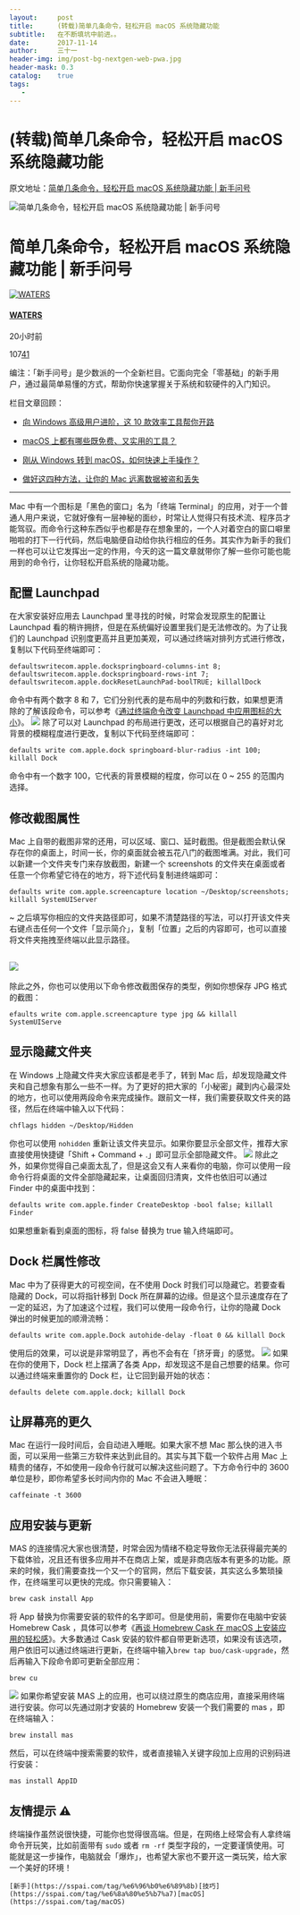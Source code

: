 ```yaml
---
layout:     post
title:      (转载)简单几条命令，轻松开启 macOS 系统隐藏功能
subtitle:   在不断填坑中前进。。
date:       2017-11-14
author:     三十一
header-img: img/post-bg-nextgen-web-pwa.jpg
header-mask: 0.3
catalog:    true
tags:
   - 
---
```


# (转载)简单几条命令，轻松开启 macOS 系统隐藏功能 
原文地址：[简单几条命令，轻松开启 macOS 系统隐藏功能 | 新手问号](https://sspai.com/post/41695)

![简单几条命令，轻松开启 macOS 系统隐藏功能 | 新手问号](https://cdn.sspai.com/article/f9454695-bfc7-f1f2-5b36-6cf46c7c0209.jpg?imageMogr2/quality/95/thumbnail/!700x233r/gravity/Center/crop/700x233)
# 简单几条命令，轻松开启 macOS 系统隐藏功能 | 新手问号

[![WATERS](https://cdn.sspai.com/2017/08/31/45f498dc0e9a6b1caf7a1f2146682c0b.jpg?imageMogr2/quality/95/thumbnail/!60x60r/gravity/Center/crop/60x60)](https://sspai.com/user/719707)
#### [WATERS](https://sspai.com/user/719707)
20小时前

107[41](javascript:;)

编注：「新手问号」是少数派的一个全新栏目。它面向完全「零基础」的新手用户，通过最简单易懂的方式，帮助你快速掌握关于系统和软硬件的入门知识。

栏目文章回顾：

- [向 Windows 高级用户进阶，这 10 款效率工具帮你开路](https://sspai.com/post/41411)

- [macOS 上都有哪些既免费、又实用的工具？](https://sspai.com/post/41477)

- [刚从 Windows 转到 macOS，如何快速上手操作？](https://sspai.com/post/41371)

- [做好这四种方法，让你的 Mac 远离数据被盗和丢失](https://sspai.com/post/41363)

---

Mac 中有一个图标是「黑色的窗口」名为「终端 Terminal」的应用，对于一个普通人用户来说，它就好像有一层神秘的面纱，时常让人觉得只有技术流、程序员才能驾驭。而命令行这种东西似乎也都是存在想象里的，一个人对着空白的窗口噼里啪啦的打下一行代码，然后电脑便自动给你执行相应的任务。其实作为新手的我们一样也可以让它发挥出一定的作用，今天的这一篇文章就带你了解一些你可能也能用到的命令行，让你轻松开启系统的隐藏功能。

## 配置 Launchpad

在大家安装好应用去 Launchpad 里寻找的时候，时常会发现原生的配置让 Launchpad 看的稍许拥挤，但是在系统偏好设置里我们是无法修改的。为了让我们的 Launchpad 识别度更高并且更加美观，可以通过终端对排列方式进行修改，复制以下代码至终端即可：

    defaultswritecom.apple.dockspringboard-columns-int 8; defaultswritecom.apple.dockspringboard-rows-int 7; defaultswritecom.apple.dockResetLaunchPad-boolTRUE; killallDock

命令中有两个数字 8 和 7，它们分别代表的是布局中的列数和行数，如果想更清除的了解该段命令，可以参考《[通过终端命令改变 Launchpad 中应用图标的大小](https://sspai.com/post/33299)》。
![](https://cdn.sspai.com/2017/11/09/4b53845799f46d7aba1eb7d58fe9b846.png?imageView2/2/w/1120/q/90/interlace/1/ignore-error/1)
除了可以对 Launchpad 的布局进行更改，还可以根据自己的喜好对北背景的模糊程度进行更改，复制以下代码至终端即可：

    defaults write com.apple.dock springboard-blur-radius -int 100; killall Dock

命令中有一个数字 100，它代表的背景模糊的程度，你可以在 0 ~ 255 的范围内选择。 

## 修改截图属性

Mac 上自带的截图非常的还用，可以区域、窗口、延时截图。但是截图会默认保存在你的桌面上，时间一长，你的桌面就会被五花八门的截图堆满。对此，我们可以新建一个文件夹专门来存放截图，新建一个 screenshots 的文件夹在桌面或者任意一个你希望它待在的地方，将下述代码复制进终端即可：

    defaults write com.apple.screencapture location ~/Desktop/screenshots; killall SystemUIServer

~ 之后填写你相应的文件夹路径即可，如果不清楚路径的写法，可以打开该文件夹右键点击任何一个文件「显示简介」，复制「位置」之后的内容即可，也可以直接将文件夹拖拽至终端以此显示路径。

## ![](https://cdn.sspai.com/2017/11/09/05c353239dec51329c19169daef951a6.gif?imageView2/2/w/1120/q/90/interlace/1/ignore-error/1)

除此之外，你也可以使用以下命令修改截图保存的类型，例如你想保存 JPG 格式的截图：

    efaults write com.apple.screencapture type jpg && killall SystemUIServe

## 显示隐藏文件夹

在 Windows 上隐藏文件夹大家应该都是老手了，转到 Mac 后，却发现隐藏文件夹和自己想象有那么一些不一样。为了更好的把大家的「小秘密」藏到内心最深处的地方，也可以使用两段命令来完成操作。跟前文一样，我们需要获取文件夹的路径，然后在终端中输入以下代码：

    chflags hidden ~/Desktop/Hidden

你也可以使用 `nohidden` 重新让该文件夹显示。如果你要显示全部文件，推荐大家直接使用快捷键「Shift + Command + .」即可显示全部隐藏文件。
![](https://cdn.sspai.com/2017/11/09/52ea8991101b5a04c7f5d3a59aea7731.gif?imageView2/2/w/1120/q/90/interlace/1/ignore-error/1)
除此之外，如果你觉得自己桌面太乱了，但是这会又有人来看你的电脑，你可以使用一段命令行将桌面的文件全部隐藏起来，让桌面回归清爽，文件也依旧可以通过 Finder 中的桌面中找到：

    defaults write com.apple.finder CreateDesktop -bool false; killall Finder

如果想重新看到桌面的图标，将 false 替换为 true 输入终端即可。

## Dock 栏属性修改

Mac 中为了获得更大的可视空间，在不使用 Dock 时我们可以隐藏它。若要查看隐藏的 Dock，可以将指针移到 Dock 所在屏幕的边缘。但是这个显示速度存在了一定的延迟，为了加速这个过程，我们可以使用一段命令行，让你的隐藏 Dock 弹出的时候更加的顺滑流畅：

    defaults write com.apple.Dock autohide-delay -float 0 && killall Dock

使用后的效果，可以说是非常明显了，再也不会有在「挤牙膏」的感觉。
![](https://cdn.sspai.com/2017/11/09/938e520e64d816a59123861e24efda34.gif?imageView2/2/w/1120/q/90/interlace/1/ignore-error/1)
如果在你的使用下，Dock 栏上摆满了各类 App，却发现这不是自己想要的结果。你可以通过终端来重置你的 Dock 栏，让它回到最开始的状态：

    defaults delete com.apple.dock; killall Dock

## 让屏幕亮的更久

Mac 在运行一段时间后，会自动进入睡眠。如果大家不想 Mac 那么快的进入书面，可以采用一些第三方软件来达到此目的。其实与其下载一个软件占用 Mac 上精贵的储存，不如使用一段命令行就可以解决这些问题了。下方命令行中的 3600 单位是秒，即你希望多长时间内你的 Mac 不会进入睡眠：

    caffeinate -t 3600

## 应用安装与更新

MAS 的连接情况大家也很清楚，时常会因为情绪不稳定导致你无法获得最完美的下载体验，况且还有很多应用并不在商店上架，或是非商店版本有更多的功能。原来的时候，我们需要查找一个又一个的官网，然后下载安装，其实这么多繁琐操作，在终端里可以更快的完成。你只需要输入：

    brew cask install App

将 App 替换为你需要安装的软件的名字即可。但是使用前，需要你在电脑中安装 Homebrew Cask ，具体可以参考《[再谈 Homebrew Cask 在 macOS 上安装应用的轻松感](https://sspai.com/post/40321)》。大多数通过 Cask 安装的软件都自带更新选项，如果没有该选项，用户依旧可以通过终端进行更新，在终端中输入`brew tap buo/cask-upgrade`，然后再输入下段命令即可更新全部应用：

    brew cu

![](https://cdn.sspai.com/2017/11/10/0a289482f9790f047468edf2d0c89996.png?imageView2/2/w/1120/q/90/interlace/1/ignore-error/1)
如果你希望安装 MAS 上的应用，也可以绕过原生的商店应用，直接采用终端进行安装。你可以先通过刚才安装的 Homebrew 安装一个我们需要的 mas ，即在终端输入：

    brew install mas 

然后，可以在终端中搜索需要的软件，或者直接输入关键字段加上应用的识别码进行安装：

    mas install AppID

## 友情提示 ⚠️

终端操作虽然说很快捷，可能你也觉得很高端。但是，在网络上经常会有人拿终端命令开玩笑，比如前面带有 `sudo` 或者 `rm -rf` 类型字段的，一定要谨慎使用。可能就是这一步操作，电脑就会「爆炸」，也希望大家也不要开这一类玩笑，给大家一个美好的环境！

    [新手](https://sspai.com/tag/%e6%96%b0%e6%89%8b)[技巧](https://sspai.com/tag/%e6%8a%80%e5%b7%a7)[macOS](https://sspai.com/tag/macOS)



